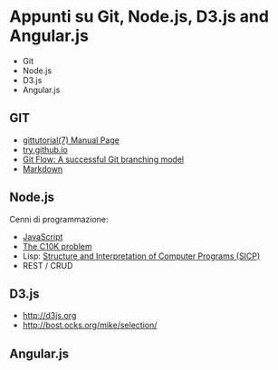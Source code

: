 Appunti su Git, Node.js, D3.js and Angular.js
=============================================

- Git
- Node.js
- D3.js
- Angular.js

## GIT
- [gittutorial(7) Manual Page](https://www.kernel.org/pub/software/scm/git/docs/gittutorial.html)
- [try.github.io](http://try.github.io)
- [Git Flow: A successful Git branching model](http://nvie.com/posts/a-successful-git-branching-model/)
- [Markdown](http://en.wikipedia.org/wiki/Markdown)

## Node.js
Cenni di programmazione:
 - [JavaScript](http://en.wikipedia.org/wiki/JavaScript)
 - [The C10K problem](http://en.wikipedia.org/wiki/C10k_problem)
 - Lisp: [Structure and Interpretation of Computer Programs (SICP)](http://mitpress.mit.edu/books/structure-and-interpretation-computer-programs)
 - REST / CRUD

## D3.js
- http://d3js.org
- http://bost.ocks.org/mike/selection/

## Angular.js

